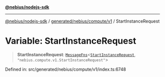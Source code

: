 [**@nebius/nodejs-sdk**](../../../../../README.md)

---

[@nebius/nodejs-sdk](../../../../../README.md) / [generated/nebius/compute/v1](../README.md) / StartInstanceRequest

# Variable: StartInstanceRequest

> **StartInstanceRequest**: [`MessageFns`](../../../../../runtime/protos/core/interfaces/MessageFns.md)\<[`StartInstanceRequest`](../interfaces/StartInstanceRequest.md), `"nebius.compute.v1.StartInstanceRequest"`\>

Defined in: src/generated/nebius/compute/v1/index.ts:6748
